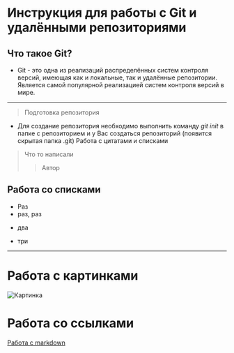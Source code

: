 # Инструкция для работы с Git и удалёнными репозиториями

## Что такое Git?
- Git - это одна из реализаций распределённых систем контроля версий, имеющая как и локальные, так и удалённые репозитории. Является самой популярной реализацией систем контроля версий в мире.
---
 > Подготовка репозитория
- Для создание репозитория необходимо выполнить команду *git init*  в папке с репозиторием и у Вас создаться репозиторий (появится скрытая папка .git)
Работа с цитатами и списками

> Что то написали
>> Автор

## Работа со списками
* Раз
* раз, раз
- два
+ три
---
# Работа с картинками 
![Картинка](https://mobimg.b-cdn.net/v3/fetch/ac/acc646531bc251665f9dd89b3a1be58f.jpeg?w=1470&r=0.5625)
# Работа со ссылками
[Работа с markdown](https://skillbox.ru/media/code/yazyk-razmetki-markdown-shpargalka-po-sintaksisu-s-primerami/)